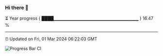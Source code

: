 ### Hi there 👋

⏳ Year progress { ████▁▁▁▁▁▁▁▁▁▁▁▁▁▁▁▁▁▁▁▁▁▁▁▁▁▁ } 16.47 %

---

⏰ Updated on Fri, 01 Mar 2024 06:22:03 GMT

![Progress Bar CI](https://github.com/ZhaoGui/ZhaoGui/workflows/Progress%20Bar%20CI/badge.svg)
